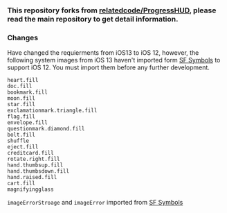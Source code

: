 

### This repository forks from [relatedcode/ProgressHUD](https://github.com/relatedcode/ProgressHUD), please read the main repository to get detail information.


### Changes
Have changed the requierments from iOS13 to iOS 12, however, the following system images from iOS 13 haven't imported form [SF Symbols](https://developer.apple.com/sf-symbols/) to support iOS 12. You must import them before any further development.

```
heart.fill
doc.fill
bookmark.fill
moon.fill
star.fill
exclamationmark.triangle.fill
flag.fill
envelope.fill
questionmark.diamond.fill
bolt.fill
shuffle
eject.fill
creditcard.fill
rotate.right.fill
hand.thumbsup.fill
hand.thumbsdown.fill
hand.raised.fill
cart.fill
magnifyingglass
```

`imageErrorStroage` and `imageError` imported from [SF Symbols](https://developer.apple.com/sf-symbols/)

